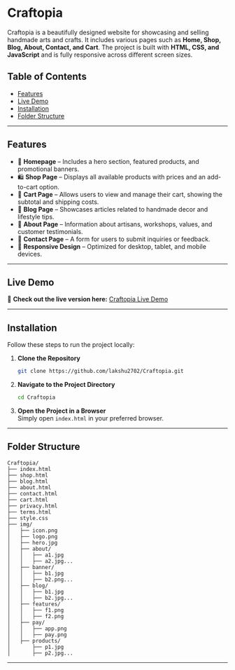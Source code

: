 # **Craftopia**

Craftopia is a beautifully designed website for showcasing and selling handmade arts and crafts. It includes various pages such as **Home, Shop, Blog, About, Contact, and Cart**. The project is built with **HTML, CSS, and JavaScript** and is fully responsive across different screen sizes.

## **Table of Contents**
- [Features](#features)
- [Live Demo](#live-demo)
- [Installation](#installation)
- [Folder Structure](#folder-structure)

---

## **Features**
- 🌟 **Homepage** – Includes a hero section, featured products, and promotional banners.  
- 🛍️ **Shop Page** – Displays all available products with prices and an add-to-cart option.  
- 🛒 **Cart Page** – Allows users to view and manage their cart, showing the subtotal and shipping costs.  
- 📰 **Blog Page** – Showcases articles related to handmade decor and lifestyle tips.  
- 👥 **About Page** – Information about artisans, workshops, values, and customer testimonials.  
- 📩 **Contact Page** – A form for users to submit inquiries or feedback.  
- 📱 **Responsive Design** – Optimized for desktop, tablet, and mobile devices.  

---

## **Live Demo**
🔗 **Check out the live version here:** [Craftopia Live Demo](https://craftopia-tau.vercel.app/)

---

## **Installation**
Follow these steps to run the project locally:

1. **Clone the Repository**  
   ```bash
   git clone https://github.com/lakshu2702/Craftopia.git
   ```
2. **Navigate to the Project Directory**  
   ```bash
   cd Craftopia
   ```
3. **Open the Project in a Browser**  
   Simply open `index.html` in your preferred browser.

---

## **Folder Structure**
```
Craftopia/
├── index.html
├── shop.html
├── blog.html
├── about.html
├── contact.html
├── cart.html
├── privacy.html
├── terms.html
├── style.css
├── img/
│   ├── icon.png
│   ├── logo.png
│   ├── hero.jpg
│   ├── about/
│   │   ├── a1.jpg
│   │   ├── a2.jpg...
│   ├── banner/
│   │   ├── b1.jpg
│   │   ├── b2.png...
│   ├── blog/
│   │   ├── b1.jpg
│   │   ├── b2.jpg...
│   ├── features/
│   │   ├── f1.png
│   │   ├── f2.png
│   ├── pay/
│   │   ├── app.png
│   │   ├── pay.png
│   ├── products/
│       ├── p1.jpg
│       ├── p2.jpg...
```

---